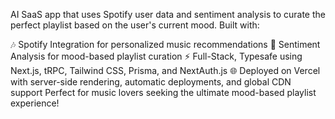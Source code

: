 AI SaaS app that uses Spotify user data and sentiment analysis to curate the perfect playlist based on the user's current mood. Built with:

🎶 Spotify Integration for personalized music recommendations
🤖 Sentiment Analysis for mood-based playlist curation
⚡ Full-Stack, Typesafe using Next.js, tRPC, Tailwind CSS, Prisma, and NextAuth.js
🌐 Deployed on Vercel with server-side rendering, automatic deployments, and global CDN support
Perfect for music lovers seeking the ultimate mood-based playlist experience!
